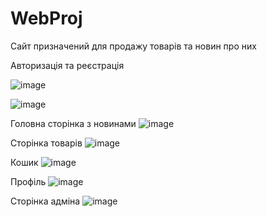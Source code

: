 # WebProj
Сайт призначений для продажу товарів та новин про них 

Авторизація та реєстрація 

![image](https://user-images.githubusercontent.com/60900412/178370379-c181025a-2900-48fe-8beb-9ec86e5bd580.png)

![image](https://user-images.githubusercontent.com/60900412/178370410-361c9f81-7120-4f28-9651-e6008a098454.png)

Головна сторінка з новинами 
![image](https://user-images.githubusercontent.com/60900412/178370439-2f7e31d5-b960-402d-bb44-64313249ae99.png)

Сторінка товарів 
![image](https://user-images.githubusercontent.com/60900412/178370465-6625b7e6-d467-4dc4-80b5-441e98786337.png)

Кошик
![image](https://user-images.githubusercontent.com/60900412/178370483-ce465503-037c-4925-9cd5-c823c5b64b1d.png)

Профіль
![image](https://user-images.githubusercontent.com/60900412/178370506-1cabbe0e-7bfe-4c6b-af31-058e0f07739d.png)

Сторінка адміна
![image](https://user-images.githubusercontent.com/60900412/178370548-5903401c-6134-4eb3-9180-05d2e2ed7fd2.png)
